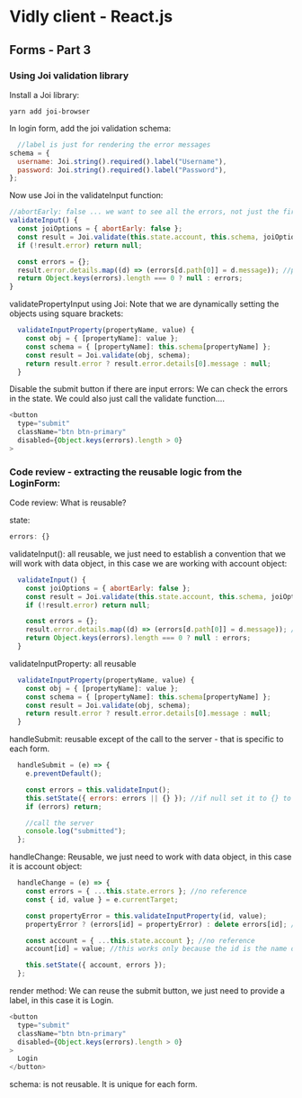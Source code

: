 # Vidly client - React.js

## Forms - Part 3

### Using Joi validation library
Install a Joi library:

```
yarn add joi-browser
```

In login form, add the joi validation schema:
```javascript
  //label is just for rendering the error messages
schema = {
  username: Joi.string().required().label("Username"),
  password: Joi.string().required().label("Password"),
};
```

Now use Joi in the validateInput function:
```javascript
//abortEarly: false ... we want to see all the errors, not just the first one.
validateInput() {
  const joiOptions = { abortEarly: false };
  const result = Joi.validate(this.state.account, this.schema, joiOptions);
  if (!result.error) return null;

  const errors = {};
  result.error.details.map((d) => (errors[d.path[0]] = d.message)); //path[0] contains the property name
  return Object.keys(errors).length === 0 ? null : errors;
}
```

validatePropertyInput using Joi: Note that we are dynamically setting the objects using square brackets:
```javascript
  validateInputProperty(propertyName, value) {
    const obj = { [propertyName]: value };
    const schema = { [propertyName]: this.schema[propertyName] };
    const result = Joi.validate(obj, schema);
    return result.error ? result.error.details[0].message : null;
  }
```

Disable the submit button if there are input errors: We can check the errors in the state. We could also just call the validate function....
```javascript
<button
  type="submit"
  className="btn btn-primary"
  disabled={Object.keys(errors).length > 0}
>
```

### Code review - extracting the reusable logic from the LoginForm:

Code review: What is reusable?

state:
```javascript
errors: {}
```

validateInput(): all reusable, we just need to establish a convention that we will work with data object, in this case we are working with account object:
```javascript
  validateInput() {
    const joiOptions = { abortEarly: false };
    const result = Joi.validate(this.state.account, this.schema, joiOptions);
    if (!result.error) return null;

    const errors = {};
    result.error.details.map((d) => (errors[d.path[0]] = d.message)); //path[0] contains the property name
    return Object.keys(errors).length === 0 ? null : errors;
  }
```

validateInputProperty: all reusable
```javascript
  validateInputProperty(propertyName, value) {
    const obj = { [propertyName]: value };
    const schema = { [propertyName]: this.schema[propertyName] };
    const result = Joi.validate(obj, schema);
    return result.error ? result.error.details[0].message : null;
  }
```

handleSubmit: reusable except of the call to the server - that is specific to each form.
```javascript
  handleSubmit = (e) => {
    e.preventDefault();

    const errors = this.validateInput();
    this.setState({ errors: errors || {} }); //if null set it to {} to avoid exception
    if (errors) return;

    //call the server
    console.log("submitted");
  };
```

handleChange: Reusable, we just need to work with data object, in this case it is account object:
```javascript
  handleChange = (e) => {
    const errors = { ...this.state.errors }; //no reference
    const { id, value } = e.currentTarget;

    const propertyError = this.validateInputProperty(id, value);
    propertyError ? (errors[id] = propertyError) : delete errors[id]; //add the error or delete

    const account = { ...this.state.account }; //no reference
    account[id] = value; //this works only because the id is the name of the attribute

    this.setState({ account, errors });
  };
```

render method: We can reuse the submit button, we just need to provide a label, in this case it is Login.
```javascript
<button
  type="submit"
  className="btn btn-primary"
  disabled={Object.keys(errors).length > 0}
>
  Login
</button>
```

schema: is not reusable. It is unique for each form.
